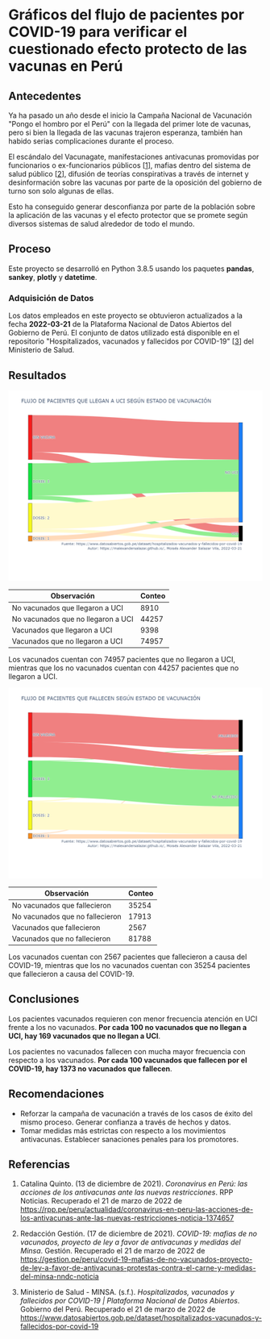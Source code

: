 # Gráficos del flujo de pacientes por COVID-19 para verificar el cuestionado efecto protecto de las vacunas en Perú

## Antecedentes

Ya ha pasado un año desde el inicio la Campaña Nacional de Vacunación "Pongo el hombro por el Perú" con la llegada del primer lote de vacunas, pero si bien la llegada de las vacunas trajeron esperanza, también han habido serias complicaciones durante el proceso. 

El escándalo del Vacunagate, manifestaciones antivacunas promovidas por funcionarios o ex-funcionarios públicos [[1]], mafias dentro del sistema de salud público [[2]], difusión de teorías conspirativas a través de internet y desinformación sobre las vacunas por parte de la oposición del gobierno de turno son solo algunas de ellas.

Esto ha conseguido generar desconfianza por parte de la población sobre la aplicación de las vacunas y el efecto protector que se promete según diversos sistemas de salud alrededor de todo el mundo.

## Proceso

Este proyecto se desarrolló en Python 3.8.5 usando los paquetes **pandas**, **sankey**, **plotly** y **datetime**.

### Adquisición de Datos

Los datos empleados en este proyecto se obtuvieron actualizados a la fecha **2022-03-21** de la Plataforma Nacional de Datos Abiertos del Gobierno de Perú. El conjunto de datos utilizado está disponible en el repositorio "Hospitalizados, vacunados y fallecidos por COVID-19" [[3]] del Ministerio de Salud.

## Resultados

![alt text](dist/vacunacion_uci.png "UCI")

| Observación | Conteo |
| --- | --- |
| No vacunados que llegaron a UCI | 8910 |
| No vacunados que no llegaron a UCI | 44257 |
| Vacunados que llegaron a UCI | 9398 |
| Vacunados que no llegaron a UCI | 74957 |

Los vacunados cuentan con 74957 pacientes que no llegaron a UCI, mientras que los no vacunados cuentan con 44257 pacientes que  no llegaron a UCI.

![alt text](dist/vacunacion_fallecimiento.png "FALLECIMIENTO")

| Observación | Conteo |
| --- | --- |
| No vacunados que fallecieron | 35254 |
| No vacunados que no fallecieron | 17913 |
| Vacunados que fallecieron | 2567 |
| Vacunados que no fallecieron | 81788 |

Los vacunados cuentan con 2567 pacientes que fallecieron a causa del COVID-19, mientras que los no vacunados cuentan con 35254 pacientes que fallecieron a causa del COVID-19.

## Conclusiones

Los pacientes vacunados requieren con menor frecuencia atención en UCI frente a los no vacunados. **Por cada 100 no vacunados que no llegan a UCI, hay 169 vacunados que no llegan a UCI**.

Los pacientes no vacunados fallecen con mucha mayor frecuencia con respecto a los vacunados. **Por cada 100 vacunados que fallecen por el COVID-19, hay 1373 no vacunados que fallecen**.

## Recomendaciones

* Reforzar la campaña de vacunación a través de los casos de éxito del mismo proceso. Generar confianza a través de hechos y datos. 
* Tomar medidas más estrictas con respecto a los movimientos antivacunas. Establecer sanaciones penales para los promotores.

## Referencias

1. Catalina Quinto. (13 de diciembre de 2021). _Coronavirus en Perú: las acciones de los antivacunas ante las nuevas restricciones_. RPP Noticias. Recuperado el 21 de marzo de 2022 de https://rpp.pe/peru/actualidad/coronavirus-en-peru-las-acciones-de-los-antivacunas-ante-las-nuevas-restricciones-noticia-1374657

[1]: https://rpp.pe/peru/actualidad/coronavirus-en-peru-las-acciones-de-los-antivacunas-ante-las-nuevas-restricciones-noticia-1374657

2. Redacción Gestión. (17 de diciembre de 2021). _COVID-19: mafias de no vacunados, proyecto de ley a favor de antivacunas y medidas del Minsa_. Gestión. Recuperado el 21 de marzo de 2022 de https://gestion.pe/peru/covid-19-mafias-de-no-vacunados-proyecto-de-ley-a-favor-de-antivacunas-protestas-contra-el-carne-y-medidas-del-minsa-nndc-noticia

[2]: https://gestion.pe/peru/covid-19-mafias-de-no-vacunados-proyecto-de-ley-a-favor-de-antivacunas-protestas-contra-el-carne-y-medidas-del-minsa-nndc-noticia

3. Ministerio de Salud - MINSA. (s.f.). _Hospitalizados, vacunados y fallecidos por COVID-19 | Plataforma Nacional de Datos Abiertos_. Gobierno del Perú. Recuperado el 21 de marzo de 2022 de https://www.datosabiertos.gob.pe/dataset/hospitalizados-vacunados-y-fallecidos-por-covid-19

[3]: https://www.datosabiertos.gob.pe/dataset/hospitalizados-vacunados-y-fallecidos-por-covid-19


